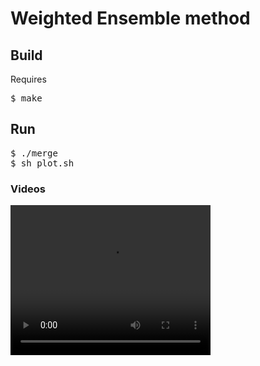 <h1>Weighted Ensemble method</h1>

<h2>Build</h2>

Requires 
<pre>
$ make
</pre>

<h2>Run</h2>

<pre>
$ ./merge
$ sh plot.sh
</pre>

<h3>Videos</h2>

<video width="320" height="240" controls>
  <source src="img/merge.mp4" type="video/mp4">
  Your browser does not support the video tag
</video>
